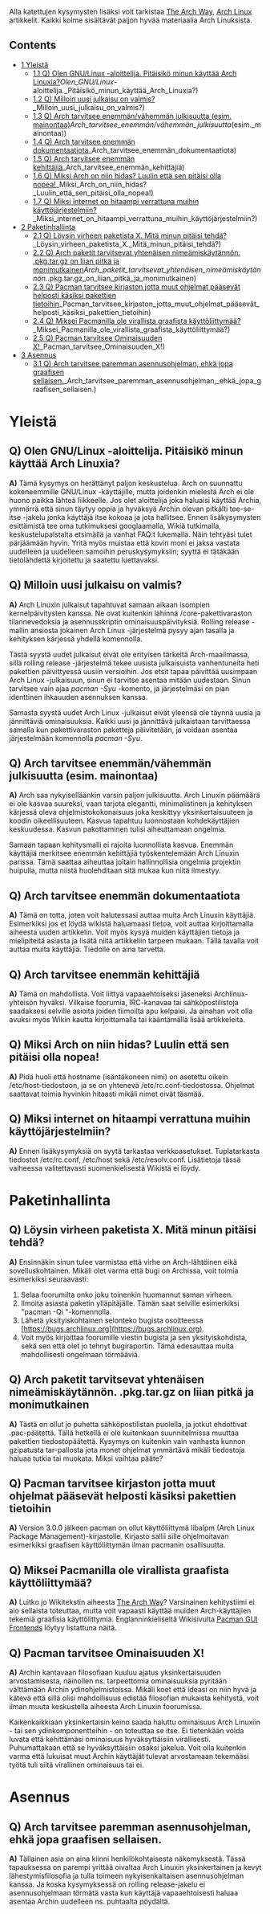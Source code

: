 Alla katettujen kysymysten lisäksi voit tarkistaa [The Arch Way](/index.php/Arch_Linux_(Suomi) "Arch Linux (Suomi)"), [Arch Linux](/index.php/Arch_Linux "Arch Linux") artikkelit. Kaikki kolme sisältävät paljon hyvää materiaalia Arch Linuksista.

<input type="checkbox" role="button" id="toctogglecheckbox" class="toctogglecheckbox" style="display:none">

## Contents

<label class="toctogglelabel" for="toctogglecheckbox"></label>

*   [1 Yleistä](#Yleistä)
    *   [1.1 Q) Olen GNU/Linux -aloittelija. Pitäisikö minun käyttää Arch Linuxia?](#Q)_Olen_GNU/Linux_-aloittelija._Pitäisikö_minun_käyttää_Arch_Linuxia?)
    *   [1.2 Q) Milloin uusi julkaisu on valmis?](#Q)_Milloin_uusi_julkaisu_on_valmis?)
    *   [1.3 Q) Arch tarvitsee enemmän/vähemmän julkisuutta (esim. mainontaa)](#Q)_Arch_tarvitsee_enemmän/vähemmän_julkisuutta_(esim._mainontaa))
    *   [1.4 Q) Arch tarvitsee enemmän dokumentaatiota](#Q)_Arch_tarvitsee_enemmän_dokumentaatiota)
    *   [1.5 Q) Arch tarvitsee enemmän kehittäjiä](#Q)_Arch_tarvitsee_enemmän_kehittäjiä)
    *   [1.6 Q) Miksi Arch on niin hidas? Luulin että sen pitäisi olla nopea!](#Q)_Miksi_Arch_on_niin_hidas?_Luulin_että_sen_pitäisi_olla_nopea!)
    *   [1.7 Q) Miksi internet on hitaampi verrattuna muihin käyttöjärjestelmiin?](#Q)_Miksi_internet_on_hitaampi_verrattuna_muihin_käyttöjärjestelmiin?)
*   [2 Paketinhallinta](#Paketinhallinta)
    *   [2.1 Q) Löysin virheen paketista X. Mitä minun pitäisi tehdä?](#Q)_Löysin_virheen_paketista_X._Mitä_minun_pitäisi_tehdä?)
    *   [2.2 Q) Arch paketit tarvitsevat yhtenäisen nimeämiskäytännön. .pkg.tar.gz on liian pitkä ja monimutkainen](#Q)_Arch_paketit_tarvitsevat_yhtenäisen_nimeämiskäytännön._.pkg.tar.gz_on_liian_pitkä_ja_monimutkainen)
    *   [2.3 Q) Pacman tarvitsee kirjaston jotta muut ohjelmat pääsevät helposti käsiksi pakettien tietoihin](#Q)_Pacman_tarvitsee_kirjaston_jotta_muut_ohjelmat_pääsevät_helposti_käsiksi_pakettien_tietoihin)
    *   [2.4 Q) Miksei Pacmanilla ole virallista graafista käyttöliittymää?](#Q)_Miksei_Pacmanilla_ole_virallista_graafista_käyttöliittymää?)
    *   [2.5 Q) Pacman tarvitsee Ominaisuuden X!](#Q)_Pacman_tarvitsee_Ominaisuuden_X!)
*   [3 Asennus](#Asennus)
    *   [3.1 Q) Arch tarvitsee paremman asennusohjelman, ehkä jopa graafisen sellaisen.](#Q)_Arch_tarvitsee_paremman_asennusohjelman,_ehkä_jopa_graafisen_sellaisen.)

# Yleistä

## Q) Olen GNU/Linux -aloittelija. Pitäisikö minun käyttää Arch Linuxia?

**A)** Tämä kysymys on herättänyt paljon keskustelua. Arch on suunnattu kokeneemmille GNU/Linux -käyttäjille, mutta joidenkin mielestä Arch ei ole huono paikka lähteä liikkeelle. Jos olet aloittelija joka haluaisi käyttää Archia, ymmärrä että sinun täytyy oppia ja hyväksyä Archin olevan pitkälti tee-se-itse -jakelu jonka käyttäjä itse kokoaa ja jota hallitsee. Ennen lisäkysymysten esittämistä tee oma tutkimuksesi googlaamalla, Wikiä tutkimalla, keskustelupalstalta etsimällä ja vanhat FAQ:t lukemalla. Näin tehtyäsi tulet pärjäämään hyvin. Yritä myös muistaa että kovin moni ei jaksa vastata uudelleen ja uudelleen samoihin peruskysymyksiin; syyttä ei tätäkään tietolähdettä kirjoitettu ja saatettu luettavaksi.

## Q) Milloin uusi julkaisu on valmis?

**A)** Arch Linuxin julkaisut tapahtuvat samaan aikaan isompien kernelpäivitysten kanssa. Ne ovat kuitenkin lähinnä /core-pakettivaraston tilannevedoksia ja asennusskriptin ominaisuuspäivityksiä. Rolling release -mallin ansiosta jokainen Arch Linux -järjestelmä pysyy ajan tasalla ja kehityksen kärjessä yhdellä komennolla.

Tästä syystä uudet julkaisut eivät ole erityisen tärkeitä Arch-maailmassa, sillä rolling release -järjestelmä tekee uusista julkaisuista vanhentuneita heti pakettien päivittyessä uusiin versioihin. Jos etsit tapaa päivittää uusimpaan Arch Linux -julkaisuun, sinun ei tarvitse asentaa mitään uudestaan. Sinun tarvitsee vain ajaa *pacman -Syu* -komento, ja järjestelmäsi on pian identtinen ihkauuden asennuksen kanssa.

Samasta syystä uudet Arch Linux -julkaisut eivät yleensä ole täynnä uusia ja jännittäviä ominaisuuksia. Kaikki uusi ja jännittävä julkaistaan tarvittaessa samalla kun pakettivaraston paketteja päivitetään, ja voidaan asentaa järjestelmään komennolla *pacman -Syu*.

## Q) Arch tarvitsee enemmän/vähemmän julkisuutta (esim. mainontaa)

**A)** Arch saa nykyiselläänkin varsin paljon julkisuutta. Arch Linuxin päämäärä ei ole kasvaa suureksi, vaan tarjota elegantti, minimalistinen ja kehityksen kärjessä oleva ohjelmistokokonaisuus joka keskittyy yksinkertaisuuteen ja koodin oikeellisuuteen. Kasvua tapahtuu luonnostaan kohdekäyttäjien keskuudessa. Kasvun pakottaminen tulisi aiheuttamaan ongelmia.

Samaan tapaan kehitysmalli ei rajoita luonnollista kasvua. Enemmän käyttäjiä merkitsee enemmän kehittäjiä työskentelemään Arch Linuxin parissa. Tämä saattaa aiheuttaa joitain hallinnollisia ongelmia projektin huipulla, mutta niistä huolehditaan sitä mukaa kun niitä ilmestyy.

## Q) Arch tarvitsee enemmän dokumentaatiota

**A)** Tämä on totta, joten voit halutessasi auttaa muita Arch Linuxin käyttäjiä. Esimerkiksi jos et löydä wikistä haluamaasi tietoa, voit auttaa kirjoittamalla aiheesta uuden artikkelin. Voit myös kysyä muiden käyttäjien tietoja ja mielipiteitä asiasta ja lisätä niitä artikkeliin tarpeen mukaan. Tällä tavalla voit auttaa muita käyttäjiä. Tiedolle on aina tarvetta.

## Q) Arch tarvitsee enemmän kehittäjiä

**A)** Tämä on mahdollista. Voit liittyä vapaaehtoiseksi jäseneksi Archlinux-yhteisön hyväksi. Vilkaise foorumia, IRC-kanavaa tai sähköpostilistoja saadaksesi selville asioita joiden tiimoilta apu kelpaisi. Ja ainahan voit olla avuksi myös Wikin kautta kirjoittamalla tai kääntämällä lisää artikkeleita.

## Q) Miksi Arch on niin hidas? Luulin että sen pitäisi olla nopea!

**A)** Pidä huoli että hostname (isäntäkoneen nimi) on asetettu oikein /etc/host-tiedostoon, ja se on yhtenevä /etc/rc.conf-tiedostossa. Ohjelmat saattavat toimia hyvinkin hitaasti mikäli nimet eivät täsmää.

## Q) Miksi internet on hitaampi verrattuna muihin käyttöjärjestelmiin?

**A)** Ennen lisäkysymyksiä on syytä tarkastaa verkkoasetukset. Tuplatarkasta tiedostot /etc/rc.conf, /etc/host sekä /etc/resolv.conf. Lisätietoja tässä vaiheessa valitettavasti suomenkielisestä Wikistä ei löydy.

# Paketinhallinta

## Q) Löysin virheen paketista X. Mitä minun pitäisi tehdä?

**A)** Ensinnäkin sinun tulee varmistaa että virhe on Arch-lähtöinen eikä sovelluskohtainen. Mikäli olet varma että bugi on Archissa, voit toimia esimerkiksi seuraavasti:

1.  Selaa foorumilta onko joku toinenkin huomannut saman virheen.
2.  Ilmoita asiasta paketin ylläpitäjälle. Tämän saat selville esimerkiksi "pacman -Qi <paketin nimi>"-komennolla.
3.  Lähetä yksityiskohtainen selonteko bugista osoitteessa [https://bugs.archlinux.org](https://bugs.archlinux.org).
4.  Voit myös kirjoittaa foorumille viestin bugista ja sen yksityiskohdista, sekä sen että olet jo tehnyt bugiraportin. Tämä edesauttaa muita mahdollisesti ongelmaan törmääviä.

## Q) Arch paketit tarvitsevat yhtenäisen nimeämiskäytännön. .pkg.tar.gz on liian pitkä ja monimutkainen

**A)** Tästä on ollut jo puhetta sähköpostilistan puolella, ja jotkut ehdottivat .pac-päätettä. Tällä hetkellä ei ole kuitenkaan suunnitelmissa muuttaa pakettien tiedostopäätettä. Kysymys on kuitenkin vain vanhasta kunnon gzipatusta tar-pallosta jota monet ohjelmat ymmärtävä mikäli tiedostoja haluaa tutkia tai muokata. Miksi vaihtaa pääte?

## Q) Pacman tarvitsee kirjaston jotta muut ohjelmat pääsevät helposti käsiksi pakettien tietoihin

**A)** Version 3.0.0 jälkeen pacman on ollut käyttöliittymä libalpm (Arch Linux Package Management)-kirjastolle. Kirjasto sallii sille ohjelmoitavan esimerkiksi graafisen käyttöliittymän ilman pacmanin osallisuutta.

## Q) Miksei Pacmanilla ole virallista graafista käyttöliittymää?

**A)** Luitko jo Wikitekstin aiheesta [The Arch Way](/index.php/Arch_Linux_(Suomi) "Arch Linux (Suomi)")? Varsinainen kehitystiimi ei aio sellaista toteuttaa, mutta voit vapaasti käyttää muiden Arch-käyttäjien tekemiä graafisia käyttölittymiä. Englanninkieliseltä Wikisivulta [Pacman GUI Frontends](/index.php/Pacman_GUI_Frontends "Pacman GUI Frontends") löytyy listattuna näitä.

## Q) Pacman tarvitsee Ominaisuuden X!

**A)** Archin kantavaan filosofiaan kuuluu ajatus yksinkertaisuuden arvostamisesta, näinollen ns. tarpeettomia ominaisuuksia pyritään välttämään Archin ydinohjelmistoissa. Mikäli koet että ideasi on niin hyvä ja kätevä että sillä olisi mahdollisuus edistää filosofian mukaista kehitystä, voit ilman muuta keskustella aiheesta Arch Linuxin foorumissa.

Kaikenkaikkiaan yksinkertaisin keino saada haluttu ominaisuus Arch Linuxiin - tai sen ydinkomponentteihin - on toteuttaa se itse. Ei tietenkään voida luvata että kehittämäsi ominaisuus hyväksyttäisiin virallisesti. Puhumattakaan että se hyväksyttäisiin osaksi jakelua. Voit olla kuitenkin varma että lukuisat muut Archin käyttäjät tulevat arvostamaan tekemääsi työtä tuli siitä virallinen ominaisuus tai ei.

# Asennus

## Q) Arch tarvitsee paremman asennusohjelman, ehkä jopa graafisen sellaisen.

**A)** Tällainen asia on aina kiinni henkilökohtaisesta näkemyksestä. Tässä tapauksessa on parempi yrittää oivaltaa Arch Linuxin yksinkertainen ja kevyt lähestymisfilosofia ja tulla toimeen nykyisenkaltaisen asennusohjelman kanssa. Ja koska kysymyksessä on rolling release-jakelu ei asennusohjelmaan törmätä vasta kun käyttäjä vapaaehtoisesti haluaa asentaa Archin uudelleen ns. puhtaalta pöydältä.